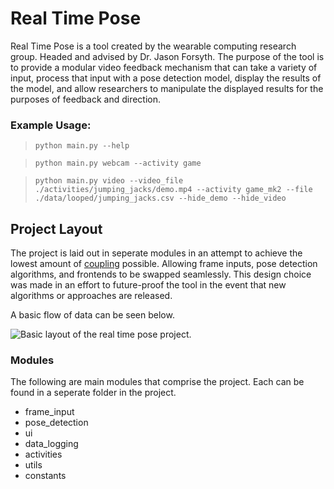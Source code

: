 # Real Time Pose

Real Time Pose is a tool created by the wearable computing research group. Headed and advised by Dr. Jason Forsyth. The purpose of the tool is to provide a modular video feedback mechanism that can take a variety of input, process that input with a pose detection model, display the results of the model, and allow researchers to manipulate the displayed results for the purposes of feedback and direction.

### Example Usage:
> `python main.py --help`

> `python main.py webcam --activity game`

> `python main.py video --video_file ./activities/jumping_jacks/demo.mp4 --activity game_mk2 --file ./data/looped/jumping_jacks.csv --hide_demo --hide_video`


## Project Layout
The project is laid out in seperate modules in an attempt to achieve the lowest amount of [coupling](https://en.wikipedia.org/wiki/Coupling_%28computer_programming%29) possible. Allowing frame inputs, pose detection algorithms, and frontends to be swapped seamlessly. This design choice was made in an effort to future-proof the tool in the event that new algorithms or approaches are released.

A basic flow of data can be seen below. 

![Basic layout of the real time pose project.](https://i.imgur.com/BrLD8xj.png)

### Modules

The following are main modules that comprise the project. Each can be found in a seperate folder in the project.

* frame_input
* pose_detection
* ui
* data_logging
* activities
* utils
* constants
